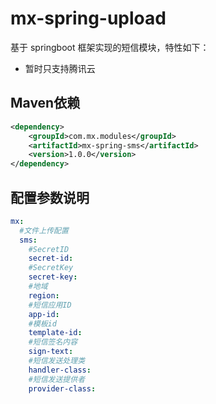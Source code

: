 # mx-spring-upload


基于 springboot 框架实现的短信模块，特性如下：
- 暂时只支持腾讯云



## Maven依赖

```xml
<dependency>
    <groupId>com.mx.modules</groupId>
    <artifactId>mx-spring-sms</artifactId>
    <version>1.0.0</version>
</dependency>
```



## 配置参数说明

```yaml
mx:
  #文件上传配置
  sms:
    #SecretID
    secret-id:
    #SecretKey
    secret-key:
    #地域
    region:
    #短信应用ID
    app-id:
    #模板id
    template-id:
    #短信签名内容
    sign-text:
    #短信发送处理类
    handler-class:
    #短信发送提供者
    provider-class:

```
